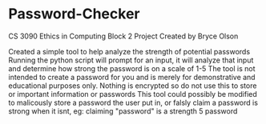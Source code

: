 # Password-Checker
CS 3090 Ethics in Computing
Block 2 Project
Created by Bryce Olson

Created a simple tool to help analyze the strength of potential passwords
Running the python script will prompt for an input, it will analyze that input 
and determine how strong the password is on a scale of 1-5
The tool is not intended to create a password for you and is merely for demonstrative 
and educational purposes only. Nothing is encrypted so do not use this to store or 
important information or passwords
This tool could possibly be modified to malicously store a password the user put in, or 
falsly claim a password is strong when it isnt, eg: claiming "password" is a strength 5 password
